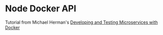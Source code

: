 # Node Docker API

Tutorial from Michael Herman's [Developing and Testing Microservices with Docker](https://mherman.org/blog/developing-and-testing-microservices-with-docker/)